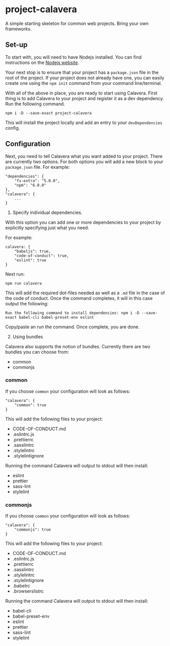 # project-calavera

A simple starting skeleton for common web projects. Bring your own frameworks.

## Set-up

To start with, you will need to have Nodejs installed. You can find instructions on the [Nodejs website](https://nodejs.org/en/).

Your next stop is to ensure that your project has a `package.json` file in the root of the project. If your project does not already have one, you can easily create one using the `npm init` command from your command line/terminal.

With all of the above in place, you are ready to start using Calavera. First thing is to add Calavera to your project and register it as a dev dependency. Run the following command.

```
npm i -D --save-exact project-calavera
```

This will install the project locally and add an entry to your `devDependencies` config.

## Configuration

Next, you need to tell Calavera what you want added to your project. There are currently two options. For both options you will add a new block to your `package.json` file. For example:

```
"dependencies": {
    "fs-extra": "5.0.0",
    "npm": "6.0.0"
},
"calavera": {
    ...
}
```

1.  Specify individual dependencies.

With this option you can add one or more dependencies to your project by explicitly specifying just what you need.

For example:

```
calavera: {
    "babeljs": true,
    "code-of-conduct": true,
    "eslint": true
}
```

Next run:

```
npm run calavera
```

This will add the required dot-files needed as well as a `.md` file in the case of the code of conduct. Once the command completes, it will in this case output the following:

```
Run the following command to install dependencies: npm i -D --save-exact babel-cli babel-preset-env eslint
```

Copy/paste an run the command. Once complete, you are done.

2.  Using bundles

Calavera also supports the notion of bundles. Currently there are two bundles you can choose from:

*   common
*   commonjs

### common

If you choose `common` your configuration will look as follows:

```
"calavera": {
    "common": true
}
```

This will add the following files to your project:

*   CODE-OF-CONDUCT.md
*   .eslintrc.js
*   .prettierrc
*   .sasslintrc
*   .stylelintrc
*   .stylelintignore

Running the command Calavera will output to stdout will then install:

*   eslint
*   prettier
*   sass-lint
*   stylelint

### commonjs

If you choose `common` your configuration will look as follows:

```
"calavera": {
    "commonjs": true
}
```

This will add the following files to your project:

*   CODE-OF-CONDUCT.md
*   .eslintrc.js
*   .prettierrc
*   .sasslintrc
*   .stylelintrc
*   .stylelintignore
*   .babelrc
*   .browserslistrc

Running the command Calavera will output to stdout will then install:

*   babel-cli
*   babel-preset-env
*   eslint
*   prettier
*   sass-lint
*   stylelint
